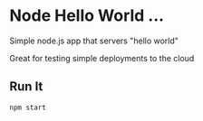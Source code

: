 # Node Hello World  ...

Simple node.js app that servers "hello world"

Great for testing simple deployments to the cloud

## Run It

`npm start`
